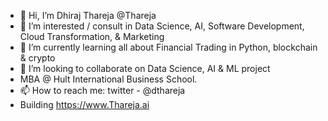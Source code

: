- 👋 Hi, I’m Dhiraj Thareja @Thareja
- 👀 I’m interested / consult in Data Science, AI, Software Development, Cloud Transformation, & Marketing
- 🌱 I’m currently learning all about Financial Trading in Python, blockchain & crypto
- 💞️ I’m looking to collaborate on Data Science, AI & ML project
-  MBA @ Hult International Business School.
- 📫 How to reach me: twitter -  @dthareja 
- Building https://www.Thareja.ai

<!---
Thareja/Thareja is a ✨ special ✨ repository because its `README.md` (this file) appears on your GitHub profile.
You can click the Preview link to take a look at your changes.
--->
